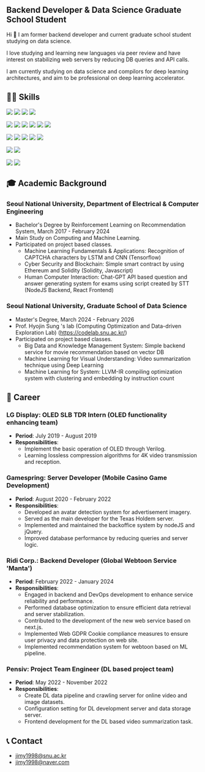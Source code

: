 ## Backend Developer & Data Science Graduate School Student
Hi 👋 I am former backend developer and current graduate school student studying on data science.

I love studying and learning new languages via peer review and have interest on stabilizing web servers by reducing DB queries and API calls.

I am currently studying on data science and compilors for deep learning architectures, and aim to be professional on deep learning accelerator.


## 👨‍💻 Skills
<img src="https://img.shields.io/badge/TypeScript-3178C6?style=flat-square&logo=TypeScript&logoColor=white"/> <img src="https://img.shields.io/badge/Javascript-F7DF1E?style=flat-square&logo=Javascript&logoColor=white"/> <img src="https://img.shields.io/badge/Python-3776AB?style=flat-square&logo=Python&logoColor=white"/> <img src="https://img.shields.io/badge/C++-00599C?style=flat-square&logo=Cplusplus&logoColor=white"/> 

<img src="https://img.shields.io/badge/Node.js-339933?style=flat-square&logo=Node.js&logoColor=white"/> <img src="https://img.shields.io/badge/jQuery-0769AD?style=flat-square&logo=jQuery&logoColor=white"/> <img src="https://img.shields.io/badge/React-61DAFB?style=flat-square&logo=React&logoColor=white"/> <img src="https://img.shields.io/badge/React Native-61DAFB?style=flat-square&logo=React&logoColor=white"/> <img src="https://img.shields.io/badge/Next.js-000000?style=flat-square&logo=Next.js&logoColor=white"/> <img src="https://img.shields.io/badge/FastAPI-009688?style=flat-square&logo=FastAPI&logoColor=white"/>

<img src="https://img.shields.io/badge/PostgreSQL-4169E1?style=flat-square&logo=PostgreSQL&logoColor=white"/> <img src="https://img.shields.io/badge/MySQL-4479A1?style=flat-square&logo=MySQL&logoColor=white"/> <img src="https://img.shields.io/badge/Oracle-F80000?style=flat-square&logo=Oracle&logoColor=white"/> <img src="https://img.shields.io/badge/BigQuery-669DF6?style=flat-square&logo=Google BigQuery&logoColor=white"/> <img src="https://img.shields.io/badge/Redis-DC382D?style=flat-square&logo=Redis&logoColor=white"/> 

<img src="https://img.shields.io/badge/Kubernetes-326CE5?style=flat-square&logo=Kubernetes&logoColor=white"/> <img src="https://img.shields.io/badge/Docker-2496ED?style=flat-square&logo=Docker&logoColor=white"/>

<img src="https://img.shields.io/badge/GCP-4285F4?style=flat-square&logo=Google Cloud&logoColor=white"/> <img src="https://img.shields.io/badge/AWS-232F3E?style=flat-square&logo=Amazon AWS&logoColor=white"/>

## 🎓 Academic Background

### Seoul National University, Department of Electrical & Computer Engineering
- Bachelor's Degree by Reinforcement Learning on Recommendation System, March 2017 - February 2024
- Main Study on Computing and Machine Learning.
- Participated on project based classes.
    - Machine Learning Fundamentals & Applications: Recognition of CAPTCHA characters by LSTM and CNN (Tensorflow)
    - Cyber Security and Blockchain: Simple smart contract by using Ethereum and Solidity (Solidity, Javascript)
    - Human Computer Interaction: Chat-GPT API based question and answer generating system for exams using script created by STT (NodeJS Backend, React Frontend)

### Seoul National University, Graduate School of Data Science
- Master's Degree, March 2024 - February 2026
- Prof. Hyojin Sung 's lab (Computing Optimization and Data-driven Exploration Lab) (https://codelab.snu.ac.kr/)
- Participated on project based classes.
    - Big Data and Knowledge Management System: Simple backend service for movie recommendation based on vector DB
    - Machine Learning for Visual Understanding: Video summarization technique using Deep Learning
    - Machine Learning for System: LLVM-IR compiling optimization system with clustering and embedding by instruction count

## 💼 Career

### LG Display: OLED SLB TDR Intern (OLED functionality enhancing team)

- **Period**: July 2019 - August 2019
- **Responsibilities**:
  - Implement the basic operation of OLED through Verilog.
  - Learning lossless compression algorithms for 4K video transmission and reception.

### Gamespring: Server Developer (Mobile Casino Game Development)

- **Period**: August 2020 - February 2022
- **Responsibilities**:
  - Developed an avatar detection system for advertisement imagery.
  - Served as the main developer for the Texas Holdem server.
  - Implemented and maintained the backoffice system by nodeJS and jQuery.
  - Improved database performance by reducing queries and server logic.

### Ridi Corp.: Backend Developer (Global Webtoon Service 'Manta')

- **Period**: February 2022 - January 2024
- **Responsibilities**:
  - Engaged in backend and DevOps development to enhance service reliability and performance.
  - Performed database optimization to ensure efficient data retrieval and server stabilization.
  - Contributed to the development of the new web service based on next.js. 
  - Implemented Web GDPR Cookie compliance measures to ensure user privacy and data protection on web site.
  - Implemented recommendation system for webtoon based on ML pipeline.

### Pensiv: Project Team Engineer (DL based project team)

- **Period**: May 2022 - November 2022
- **Responsibilities**:
  - Create DL data pipeline and crawling server for online video and image datasets.
  - Configuration setting for DL development server and data storage server.
  - Frontend development for the DL based video summarization task.

## 📞 Contact
- jimy1998@snu.ac.kr
- jimy1998@naver.com
